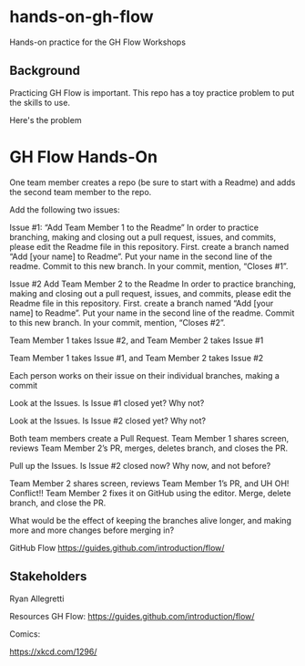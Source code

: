 # hands-on-gh-flow
Hands-on practice for the GH Flow Workshops

## Background

Practicing GH Flow is important. This repo has a toy practice problem to put the skills to use. 

Here's the problem

# GH Flow Hands-On

One team member creates a repo (be sure to start with a Readme) and adds the second team member to the repo. 

Add the following two issues:

Issue #1: “Add Team Member 1 to the Readme”
In order to practice branching, making and closing out a pull request, issues, and commits, please edit the Readme file in this repository. First. create a branch named “Add [your name] to Readme”. Put your name in the second line of the readme. Commit to this new branch. In your commit, mention, “Closes #1”. 

Issue #2 Add Team Member 2 to the Readme
In order to practice branching, making and closing out a pull request, issues, and commits, please edit the Readme file in this repository. First. create a branch named “Add [your name] to Readme”. Put your name in the second line of the readme. Commit to this new branch. In your commit, mention, “Closes #2”. 

Team Member 1 takes Issue #2, and Team Member 2 takes Issue #1

Team Member 1 takes Issue #1, and Team Member 2 takes Issue #2

Each person works on their issue on their individual branches, making a commit

Look at the Issues. Is Issue #1 closed yet? Why not?

Look at the Issues. Is Issue #2 closed yet? Why not?

Both team members create a Pull Request. Team Member 1 shares screen, reviews Team Member 2’s PR, merges, deletes branch, and closes the PR. 

Pull up the Issues. Is Issue #2 closed now? Why now, and not before?

Team Member 2 shares screen, reviews Team Member 1’s PR, and UH OH! Conflict!! Team Member 2 fixes it on GitHub using the editor. Merge, delete branch, and close the PR.

What would be the effect of keeping the branches alive longer, and making more and more changes before merging in?

GitHub Flow
https://guides.github.com/introduction/flow/

## Stakeholders

Ryan Allegretti


Resources
GH Flow:
https://guides.github.com/introduction/flow/

Comics:

https://xkcd.com/1296/


